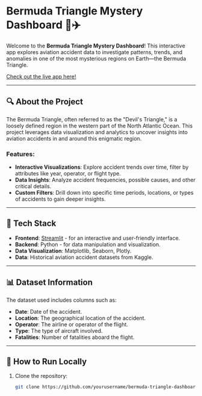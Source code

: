# Bermuda Triangle Mystery Dashboard 🌊✈️

Welcome to the **Bermuda Triangle Mystery Dashboard**! This interactive app explores aviation accident data to investigate patterns, trends, and anomalies in one of the most mysterious regions on Earth—the Bermuda Triangle.

[Check out the live app here!](https://cmse830-bermuda.streamlit.app/)

---

## 🔍 About the Project

The Bermuda Triangle, often referred to as the "Devil's Triangle," is a loosely defined region in the western part of the North Atlantic Ocean. This project leverages data visualization and analytics to uncover insights into aviation accidents in and around this enigmatic region.

### Features:
- **Interactive Visualizations**: Explore accident trends over time, filter by attributes like year, operator, or flight type.
- **Data Insights**: Analyze accident frequencies, possible causes, and other critical details.
- **Custom Filters**: Drill down into specific time periods, locations, or types of accidents to gain deeper insights.

---

## 🚀 Tech Stack

- **Frontend**: [Streamlit](https://streamlit.io/) - for an interactive and user-friendly interface.
- **Backend**: Python - for data manipulation and visualization.
- **Data Visualization**: Matplotlib, Seaborn, Plotly.
- **Data**: Historical aviation accident datasets from Kaggle.

---

## 📊 Dataset Information

The dataset used includes columns such as:
- **Date**: Date of the accident.
- **Location**: The geographical location of the accident.
- **Operator**: The airline or operator of the flight.
- **Type**: The type of aircraft involved.
- **Fatalities**: Number of fatalities aboard the flight.

---

## 📂 How to Run Locally

1. Clone the repository:
   ```bash
   git clone https://github.com/yourusername/bermuda-triangle-dashboard.git


